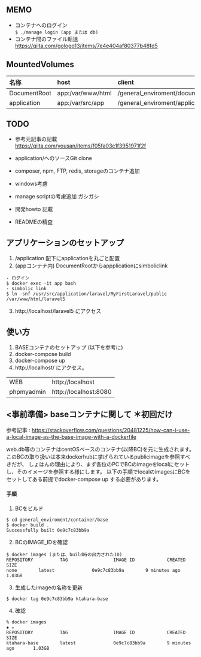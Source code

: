 ## MEMO
- コンテナへのログイン  
`$ ./manage login (app または db)`
- コンテナ間のファイル転送  
https://qiita.com/gologo13/items/7e4e404af80377b48fd5


## MountedVolumes
|名称|host|client|
|:--|:--|:--|
|DocumentRoot|app:/var/www/html|/general_enviroment/documentRoot|
|application|app:/var/src/app|/general_enviroment/application|


## TODO
- 参考元記事の記載  
https://qiita.com/yousan/items/f05fa03c1f3951971f2f

- application/へのソースGit clone
- composer, npm, FTP, redis, storageのコンテナ追加
- windows考慮
- manage scriptの考慮追加 ガシガシ
- 開発howto 記載
- READMEの精査

## アプリケーションのセットアップ
1. /application 配下にapplicationを丸ごと配置
2. (appコンテナ内) DocumentRootからappplicationにsimboliclink
```
- ログイン 
$ docker exec -it app bash
- simbolic link
$ ln -snf /usr/src/application/laravel/MyFirstLaravel/public /var/www/html/laravel5
```
3. http://localhost/laravel5 にアクセス

## 使い方
1. BASEコンテナのセットアップ (以下を参考に)
2. docker-compose build
3. docker-compose up
4. http://localhost/ にアクセス。

|||
|:--|:--|
|WEB|http://localhost|
|phpmyadmin|http://localhost:8080|

## <事前準備> baseコンテナに関して **＊初回だけ**
参考記事 : https://stackoverflow.com/questions/20481225/how-can-i-use-a-local-image-as-the-base-image-with-a-dockerfile  

web.db等のコンテナはcentOSベースのコンテナ(以降BC)を元に生成されます。  
このBCの取り扱いは本来dockerhubに挙げられているpublicimageを参照すべきだが、
しょはんの理由により、まず各位のPCでBCのimageをlocalにセットし、そのイメージを参照する様にします。
以下の手順でlocalのimagesにBCをセットしてある前提でdocker-compose up する必要があります。

#### 手順
1. BCをビルド 
```
$ cd general_enviroment/container/base
$ docker build .
Successfully built 0e9c7c83bb9a
```
2. BCのIMAGE_IDを確認
```
$ docker images (または、build時の出力されたID)
REPOSITORY          TAG                 IMAGE ID            CREATED             SIZE
none        latest              0e9c7c83bb9a        9 minutes ago       1.03GB
```  
3. 生成したimageの名称を更新
```
$ docker tag 0e9c7c83bb9a ktahara-base
```
4. 確認 
```
% docker images                                                                                                                                    ✹ ✭
REPOSITORY          TAG                 IMAGE ID            CREATED             SIZE
ktahara-base        latest              0e9c7c83bb9a        9 minutes ago       1.03GB
```
